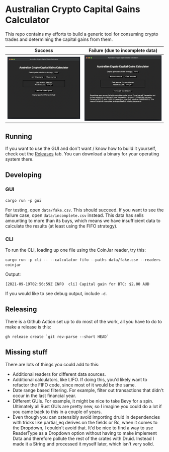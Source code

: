 # Australian Crypto Capital Gains Calculator

This repo contains my efforts to build a generic tool for consuming crypto trades and determining the capital gains from them.

Success      |  Failure (due to incomplete data)
:------------------------------:|:-----------------------------:
![Screenshot showing success](https://github.com/banool/aus-crypto-capital-gains-calculator/blob/main/images/success1.png?raw=true) | ![Screenshot showing failure (due to incomplete data)](https://github.com/banool/aus-crypto-capital-gains-calculator/blob/main/images/fail1.png?raw=true)


## Running
If you want to use the GUI and don't want / know how to build it yourself, check out the [Releases](https://github.com/banool/aus-crypto-capital-gains-calculator/releases) tab. You can download a binary for your operating system there.

## Developing

### GUI
```
cargo run -p gui
```
For testing, open `data/fake.csv`. This should succeed. If you want to see the failure case, open `data/incomplete.csv` instead. This data has sells amounting to more than its buys, which means we have insufficient data to calculate the results (at least using the FIFO strategy).

### CLI
To run the CLI, loading up one file using the CoinJar reader, try this:
```
cargo run -p cli -- --calculator fifo --paths data/fake.csv --readers coinjar
```

Output:
```
[2021-09-19T02:56:59Z INFO  cli] Capital gain for BTC: $2.00 AUD
```

If you would like to see debug output, include `-d`.

## Releasing
There is a Github Action set up to do most of the work, all you have to do to make a release is this:
```
gh release create `git rev-parse --short HEAD`
```

## Missing stuff
There are lots of things you could add to this:

- Additional readers for different data sources.
- Additional calculators, like LIFO. If doing this, you'd likely want to refactor the FIFO code, since most of it would be the same.
- Date range based filtering. For example, filter out transactions that didn't occur in the last financial year.
- Different GUIs. For example, it might be nice to take Bevy for a spin. Ultimately all Rust GUIs are pretty new, so I imagine you could do a lot if you came back to this in a couple of years.
- Even though you can ostensibly avoid importing druid in dependencies with tricks like partial_eq derives on the fields or Rc, when it comes to the Dropdown, I couldn't avoid that. It'd be nice to find a way to use ReaderType as a Dropdown option without having to make implement Data and therefore pollute the rest of the crates with Druid. Instead I made it a String and processed it myself later, which isn't very solid.

